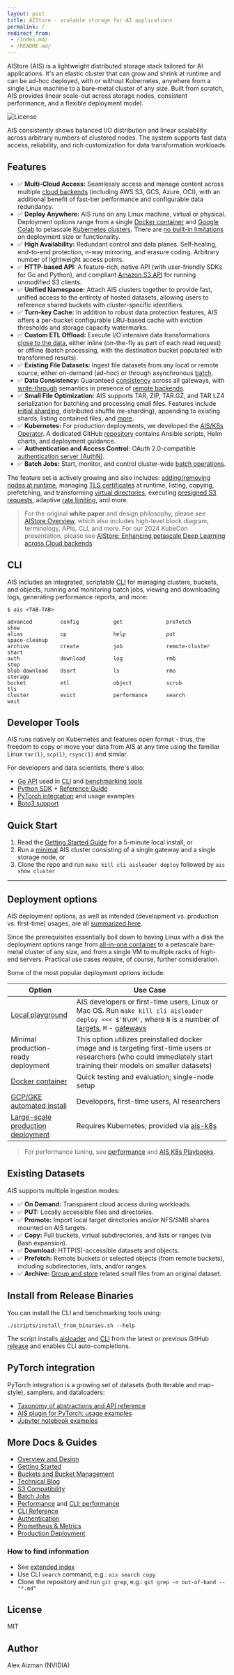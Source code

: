 ```yaml
---
layout: post
title: AIStore - scalable storage for AI applications
permalink: /
redirect_from:
 - /index.md/
 - /README.md/
---
```


AIStore (AIS) is a lightweight distributed storage stack tailored for AI applications. It's an elastic cluster that can grow and shrink at runtime and can be ad-hoc deployed, with or without Kubernetes, anywhere from a single Linux machine to a bare-metal cluster of any size. Built from scratch, AIS provides linear scale-out across storage nodes, consistent performance, and a flexible deployment model.

![License](https://img.shields.io/badge/license-MIT-blue.svg)

AIS consistently shows balanced I/O distribution and linear scalability across arbitrary numbers of clustered nodes. The system supports fast data access, reliability, and rich customization for data transformation workloads.

## Features

* ✅ **Multi-Cloud Access:** Seamlessly access and manage content across multiple [cloud backends](/docs/overview.md#at-a-glance) (including AWS S3, GCS, Azure, OCI), with an additional benefit of fast-tier performance and configurable data redundancy.
* ✅ **Deploy Anywhere:** AIS runs on any Linux machine, virtual or physical. Deployment options range from a single [Docker container](https://github.com/NVIDIA/aistore/blob/main/deploy/prod/docker/single/README.md) and [Google Colab](https://aistore.nvidia.com/blog/2024/09/18/google-colab-aistore) to petascale [Kubernetes clusters](https://github.com/NVIDIA/ais-k8s). There are [no built-in limitations](https://github.com/NVIDIA/aistore/blob/main/docs/overview.md#no-limitations-principle) on deployment size or functionality.
* ✅ **High Availability:** Redundant control and data planes. Self-healing, end-to-end protection, n-way mirroring, and erasure coding. Arbitrary number of lightweight access points.
* ✅ **HTTP-based API:** A feature-rich, native API (with user-friendly SDKs for Go and Python), and compliant [Amazon S3 API](/docs/s3compat.md) for running unmodified S3 clients.
* ✅ **Unified Namespace:** Attach AIS clusters together to provide fast, unified access to the entirety of hosted datasets, allowing users to reference shared buckets with cluster-specific identifiers.
* ✅ **Turn-key Cache:** In addition to robust data protection features, AIS offers a per-bucket configurable LRU-based cache with eviction thresholds and storage capacity watermarks.
* ✅ **Custom ETL Offload:** Execute I/O intensive data transformations [close to the data](/docs/etl.md), either inline (on-the-fly as part of each read request) or offline (batch processing, with the destination bucket populated with transformed results).
* ✅ **Existing File Datasets:** Ingest file datasets from any local or remote source, either on-demand (ad-hoc) or through asynchronous [batch](/docs/overview.md#promote-local-or-shared-files).
* ✅ **Data Consistency:** Guaranteed [consistency](/docs/overview.md#read-after-write-consistency) across all gateways, with [write-through](/docs/overview.md#write-through) semantics in presence of [remote backends](/docs/overview.md#backend-provider).
* ✅ **Small File Optimization:** AIS supports TAR, ZIP, TAR.GZ, and TAR.LZ4 serialization for batching and processing small files. Features include [initial sharding](https://aistore.nvidia.com/blog/2024/08/16/ishard), distributed shuffle (re-sharding), appending to existing shards, listing contained files, and [more](/docs/overview.md#shard).
* ✅ **Kubernetes:** For production deployments, we developed the [AIS/K8s Operator](https://github.com/NVIDIA/ais-k8s/tree/main/operator). A dedicated GitHub [repository](https://github.com/NVIDIA/ais-k8s) contains Ansible scripts, Helm charts, and deployment guidance.
* ✅ **Authentication and Access Control:** OAuth 2.0-compatible [authentication server (AuthN)](/docs/authn.md).
* ✅ **Batch Jobs:** Start, monitor, and control cluster-wide [batch operations](/docs/batch.md).

The feature set is actively growing and also includes: [adding/removing nodes at runtime](/docs/lifecycle_node.md), managing [TLS certificates](/docs/cli/x509.md) at runtime, listing, copying, prefetching, and transforming [virtual directories](/docs/howto_virt_dirs.md), executing [presigned S3 requests](/docs/s3compat.md#presigned-s3-requests), adaptive [rate limiting](/docs/rate_limit.md), and more.

> For the original **white paper** and design philosophy, please see [AIStore Overview](/docs/overview.md), which also includes high-level block diagram, terminology, APIs, CLI, and more.
> For our 2024 KubeCon presentation, please see [AIStore: Enhancing petascale Deep Learning across Cloud backends](https://www.youtube.com/watch?v=N-d9cbROndg).

## CLI

AIS includes an integrated, scriptable [CLI](/docs/cli.md) for managing clusters, buckets, and objects, running and monitoring batch jobs, viewing and downloading logs, generating performance reports, and more:

```console
$ ais <TAB-TAB>

advanced         config           get              prefetch         show
alias            cp               help             put              space-cleanup
archive          create           job              remote-cluster   start
auth             download         log              rmb              stop
blob-download    dsort            ls               rmo              storage
bucket           etl              object           scrub            tls
cluster          evict            performance      search           wait
```

## Developer Tools

AIS runs natively on Kubernetes and features open format - thus, the freedom to copy or move your data from AIS at any time using the familiar Linux `tar(1)`, `scp(1)`, `rsync(1)` and similar.

For developers and data scientists, there's also:

* [Go API](https://github.com/NVIDIA/aistore/tree/main/api) used in [CLI](/docs/cli.md) and [benchmarking tools](/docs/aisloader.md)
* [Python SDK](https://github.com/NVIDIA/aistore/tree/main/python/aistore/sdk) + [Reference Guide](/docs/python_sdk.md)
* [PyTorch integration](https://github.com/NVIDIA/aistore/tree/main/python/aistore/pytorch) and usage examples
* [Boto3 support](https://github.com/NVIDIA/aistore/tree/main/python/aistore/botocore_patch)

## Quick Start

1. Read the [Getting Started Guide](/docs/getting_started.md) for a 5-minute local install, or
2. Run a [minimal](https://github.com/NVIDIA/aistore/tree/main/deploy/prod/docker/single) AIS cluster consisting of a single gateway and a single storage node, or
3. Clone the repo and run `make kill cli aisloader deploy` followed by `ais show cluster`

---------------------

## Deployment options

AIS deployment options, as well as intended (development vs. production vs. first-time) usages, are all [summarized here](https://github.com/NVIDIA/aistore/blob/main/deploy/README.md).

Since the prerequisites essentially boil down to having Linux with a disk the deployment options range from [all-in-one container](https://github.com/NVIDIA/aistore/tree/main/deploy/prod/docker/single) to a petascale bare-metal cluster of any size, and from a single VM to multiple racks of high-end servers. Practical use cases require, of course, further consideration.

Some of the most popular deployment options include:

| Option | Use Case |
| --- | ---|
| [Local playground](https://github.com/NVIDIA/aistore/blob/main/docs/getting_started.md#local-playground) | AIS developers or first-time users, Linux or Mac OS. Run `make kill cli aisloader deploy <<< $'N\nM'`, where `N` is a number of [targets](/docs/overview.md#target), `M` - [gateways](/docs/overview.md#proxy) |
| Minimal production-ready deployment | This option utilizes preinstalled docker image and is targeting first-time users or researchers (who could immediately start training their models on smaller datasets) |
| [Docker container](https://github.com/NVIDIA/aistore/tree/main/deploy/prod/docker/single) | Quick testing and evaluation; single-node setup |
| [GCP/GKE automated install](https://github.com/NVIDIA/aistore/blob/main/docs/getting_started.md#kubernetes-playground) | Developers, first-time users, AI researchers |
| [Large-scale production deployment](https://github.com/NVIDIA/ais-k8s) | Requires Kubernetes; provided via [ais-k8s](https://github.com/NVIDIA/ais-k8s) |

> For performance tuning, see [performance](/docs/performance.md) and [AIS K8s Playbooks](https://github.com/NVIDIA/ais-k8s/tree/main/playbooks/host-config).

## Existing Datasets

AIS supports multiple ingestion modes:

* ✅ **On Demand:** Transparent cloud access during workloads.
* ✅ **PUT:** Locally accessible files and directories.
* ✅ **Promote:** Import local target directories and/or NFS/SMB shares mounted on AIS targets.
* ✅ **Copy:** Full buckets, virtual subdirectories, and lists or ranges (via Bash expansion).
* ✅ **Download:** HTTP(S)-accessible datasets and objects.
* ✅ **Prefetch:** Remote buckets or selected objects (from remote buckets), including subdirectories, lists, and/or ranges.
* ✅ **Archive:** [Group and store](https://aistore.nvidia.com/blog/2024/08/16/ishard) related small files from an original dataset.

## Install from Release Binaries

You can install the CLI and benchmarking tools using:

```console
./scripts/install_from_binaries.sh --help
```

The script installs [aisloader](/docs/aisloader.md) and [CLI](/docs/cli.md) from the latest or previous GitHub [release](https://github.com/NVIDIA/aistore/releases) and enables CLI auto-completions.

## PyTorch integration

PyTorch integration is a growing set of datasets (both iterable and map-style), samplers, and dataloaders:

* [Taxonomy of abstractions and API reference](/docs/pytorch.md)
* [AIS plugin for PyTorch: usage examples](https://github.com/NVIDIA/aistore/tree/main/python/aistore/pytorch/README.md)
* [Jupyter notebook examples](https://github.com/NVIDIA/aistore/tree/main/python/examples/aisio-pytorch/)

## More Docs & Guides

* [Overview and Design](/docs/overview.md)
* [Getting Started](/docs/getting_started.md)
* [Buckets and Bucket Management](/docs/bucket.md)
* [Technical Blog](https://aistore.nvidia.com/blog)
* [S3 Compatibility](/docs/s3compat.md)
* [Batch Jobs](/docs/batch.md)
* [Performance](/docs/performance.md) and [CLI: performance](/docs/cli/performance.md)
* [CLI Reference](/docs/cli.md)
* [Authentication](/docs/authn.md)
* [Prometheus & Metrics](/docs/metrics.md)
* [Production Deployment](https://github.com/NVIDIA/ais-k8s)

### How to find information

* See [extended index](/docs/docs.md)
* Use CLI `search` command, e.g.: `ais search copy`
* Clone the repository and run `git grep`, e.g.: `git grep -n out-of-band -- "*.md"`

## License

MIT

## Author

Alex Aizman (NVIDIA)
